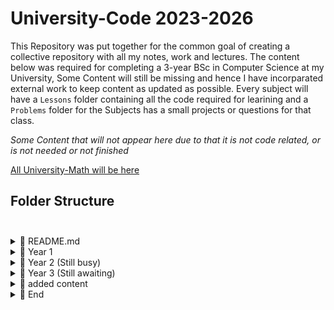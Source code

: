 # University-Code 2023-2026

This Repository was put together for the common goal of creating a collective repository with all my notes, work and lectures. The content below was required for completing a 3-year 
BSc in Computer Science at my University, Some Content will still be missing and hence I have incorparated external work to keep content as updated as possible. Every subject will have a `Lessons` folder containing all the code required for learining and a `Problems` folder for the Subjects has a small projects or questions for that class.

_Some Content that will not appear here due to that it is not code related, or is not needed or not finished_ 

[All University-Math will be here](https://github.com/DylanPrinsloo/University-Math.git)

## **Folder Structure** <br><br>

<details>
  <summary>📂 README.md</summary>
</details>

<details>
  <summary>📂 Year 1</summary>
  <ul>
    <li>📂 Sem 1</li>
    <ul>
      <li>📄 Introduction to programming (C)</li>
      <li>📄 Computer Science Introduction (Python)</li>
      <li>📄 Object-oriented concepts (covered in folders prior)</li>
    </ul>
    <li>📂 Sem 2</li>
    <ul>
      <li>📄 Data Structures and Algorithms</li>
      <li>📄 Web development</li>
      <li>📄 Dynamic Programming<li>
    </ul>
  </ul>
</details>

<details>
  <summary>📂 Year 2 (Still busy)</summary>
  <ul>
    <li>📂 Sem 3</li>
    <ul>
      <li>📄 Advanced Algorithms (Python)</li>
      <li>📄 Data Science (GO) / Scientific (Python)</li>
      <li>📄 Database Management Systems (SQL)</li>
      <li>📄 Operating Systems</li>
    </ul>
    <li>📂 Sem 4</li>
    <ul>
      <li>📄 Mobile Application Development and Big Data</li>
      <li>📄 Networking and Distributed Systems</li>
      <li>📄 Human-Computer Interaction</li>
    </ul>
  </ul>
</details>

<details>
  <summary>📂 Year 3 (Still awaiting)</summary>
  <ul>
    <li>📂 Sem 5</li>
    <ul>
      <li>📄 Advanced Algorithms (Python)</li>
      <li>📄 Artificial Intelligence</li>
      <li>📄 Data Science</li>
    </ul>
    <li>📂 Sem 6</li>
    <ul>
      <li>📄 Cloud Computing</li>
      <li>📄 Human-Computer Interaction or Robotics</li>
      <li>📄 HASS or STS</li>
    </ul>
  </ul>
</details>

<details>
  <summary>📂 added content</summary>
  <ul>
    <li>📄 Julia</li>
    <li>📄 Scheme/Lisp</li>
    <li>📄 Haskell</li>
    <li>📄 ROS (Robot Operating System)</li>
  </ul>
</details>

<details>
  <summary>📂 End</summary>
</details>






